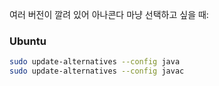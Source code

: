 여러 버전이 깔려 있어 아나콘다 마냥 선택하고 싶을 때:


### Ubuntu
```bash
sudo update-alternatives --config java
sudo update-alternatives --config javac
```
